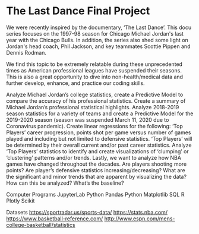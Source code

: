 # The Last Dance Final Project
We were recently inspired by the documentary, ‘The Last Dance’. This docu series focuses on the 1997-98 season for Chicago Michael Jordan's last year with the Chicago Bulls. In addition, the series also shed some light on Jordan's head coach, Phil Jackson, and key teammates Scottie Pippen and Dennis Rodman. 

We find this topic to be extremely relatable during these unprecedented times as American professional leagues have suspended their seasons. This is also a great opportunity to dive into non-health/medical data and further develop, enhance, and practice our coding skills. 


Analyze Michael Jordan’s college statistics, create a Predictive Model to compare the accuracy of his professional statistics. 
Create a summary of Michael Jordan’s professional statistical highlights.
Analyze 2018-2019 season statistics for a variety of teams and create a Predictive Model for the 2019-2020 season (season was suspended March 11, 2020 due to Coronavirus pandemic). 
Create linear regressions for the following: ‘Top Players’ career progression, points shot per game versus number of games played and including but not limited to defensive statistics. 
‘Top Players’ will be determined by their overall current and/or past career statistics.
Analyze ‘Top Players’ statistics to identify and create visualizations of ‘clumping’ or ‘clustering’ patterns and/or trends.
Lastly, we want to analyze how NBA games have changed throughout the decades. Are players shooting more points? Are player’s defensive statistics increasing/decreasing? What are the significant and minor trends that are apparent by visualizing the data? How can this be analyzed? What’s the baseline? 


Computer Programs
JupyterLab
Python Pandas
Python Matplotlib
SQL
R 
Plotly
Scikit

Datasets
https://sportradar.us/sports-data/
https://stats.nba.com/
https://www.basketball-reference.com/
http://www.espn.com/mens-college-basketball/statistics
